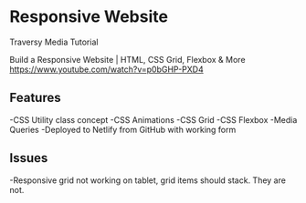 # Responsive Website

Traversy Media Tutorial

Build a Responsive Website | HTML, CSS Grid, Flexbox & More
https://www.youtube.com/watch?v=p0bGHP-PXD4

## Features

-CSS Utility class concept
-CSS Animations
-CSS Grid
-CSS Flexbox
-Media Queries
-Deployed to Netlify from GitHub with working form

## Issues 

-Responsive grid not working on tablet, grid items should stack. They are not.
